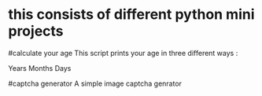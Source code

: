 # this consists of different python mini projects

#calculate your age
This script prints your age in three different ways :

Years
Months
Days


#captcha generator
A simple image captcha genrator


